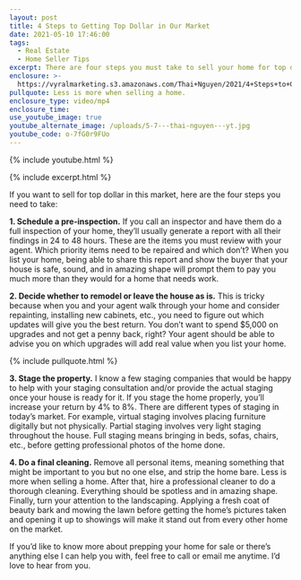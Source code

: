 ```yaml
---
layout: post
title: 4 Steps to Getting Top Dollar in Our Market
date: 2021-05-10 17:46:00
tags:
  - Real Estate
  - Home Seller Tips
excerpt: There are four steps you must take to sell your home for top dollar.
enclosure: >-
  https://vyralmarketing.s3.amazonaws.com/Thai+Nguyen/2021/4+Steps+to+Getting+Top+Dollar+in+Our+Market.mp4
pullquote: Less is more when selling a home.
enclosure_type: video/mp4
enclosure_time:
use_youtube_image: true
youtube_alternate_image: /uploads/5-7---thai-nguyen---yt.jpg
youtube_code: o-7fG0r9FUo
---
```

{% include youtube.html %}

{% include excerpt.html %}

If you want to sell for top dollar in this market, here are the four steps you need to take:

**1\. Schedule a pre-inspection.** If you call an inspector and have them do a full inspection of your home, they’ll usually generate a report with all their findings in 24 to 48 hours. These are the items you must review with your agent. Which priority items need to be repaired and which don’t? When you list your home, being able to share this report and show the buyer that your house is safe, sound, and in amazing shape will prompt them to pay you much more than they would for a home that needs work.&nbsp;

**2\. Decide whether to remodel or leave the house as is.** This is tricky because when you and your agent walk through your home and consider repainting, installing new cabinets, etc., you need to figure out which updates will give you the best return. You don’t want to spend $5,000 on upgrades and not get a penny back, right? Your agent should be able to advise you on which upgrades will add real value when you list your home.

{% include pullquote.html %}

**3\. Stage the property.** I know a few staging companies that would be happy to help with your staging consultation and/or provide the actual staging once your house is ready for it. If you stage the home properly, you’ll increase your return by 4% to 8%. There are different types of staging in today’s market. For example, virtual staging involves placing furniture digitally but not physically. Partial staging involves very light staging throughout the house. Full staging means bringing in beds, sofas, chairs, etc., before getting professional photos of the home done.&nbsp;

**4\. Do a final cleaning.** Remove all personal items, meaning something that might be important to you but no one else, and strip the home bare. Less is more when selling a home. After that, hire a professional cleaner to do a thorough cleaning. Everything should be spotless and in amazing shape. Finally, turn your attention to the landscaping. Applying a fresh coat of beauty bark and mowing the lawn before getting the home’s pictures taken and opening it up to showings will make it stand out from every other home on the market.&nbsp;

If you’d like to know more about prepping your home for sale or there’s anything else I can help you with, feel free to call or email me anytime. I’d love to hear from you.
